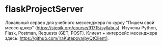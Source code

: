 # flaskProjectServer
Локальный сервер для учебного мессенджера по курсу "Пишем свой мессенджер" (https://stepik.org/course/91715/syllabus).
Изучены Python, Flask, Postman, Requests (GET, POST).
Клиент + интерфейс месенджера здесь: https://github.com/IraKutepova/pyQtClient1.

